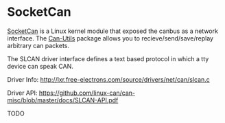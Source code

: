 # SocketCan

[SocketCan](https://www.kernel.org/doc/Documentation/networking/can.txt) is a Linux kernel module that exposed the canbus as a network interface. The [Can-Utils](https://github.com/linux-can/can-utils) package allows you to recieve/send/save/replay arbitrary can packets.

The SLCAN driver interface defines a text based protocol in which a tty device can speak CAN.

Driver Info: http://lxr.free-electrons.com/source/drivers/net/can/slcan.c

Driver API: https://github.com/linux-can/can-misc/blob/master/docs/SLCAN-API.pdf

TODO
